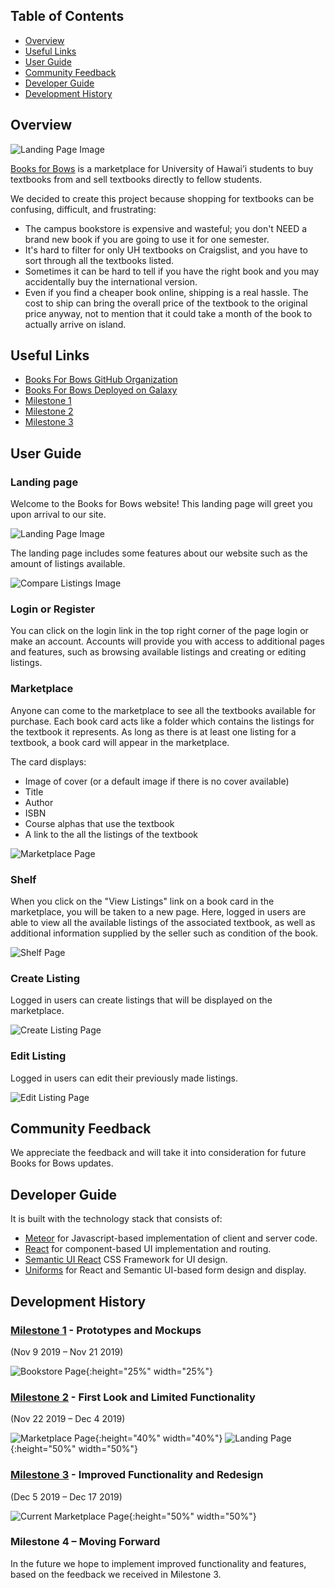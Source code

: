 ## Table of Contents

* [Overview](#overview)
* [Useful Links](#useful-links)
* [User Guide](#user-guide)
* [Community Feedback](#community-feedback)
* [Developer Guide](#developer-guide)
* [Development History](#development-history)

## Overview

![Landing Page Image](assets/images/Landing_Favicon.png "Landing Page")

[Books for Bows](https://github.com/books-for-bows) is a marketplace for University of Hawai’i students to buy textbooks from and sell textbooks directly to fellow students. 

We decided to create this project because shopping for textbooks can be confusing, difficult, and frustrating:
* The campus bookstore is expensive and wasteful; you don't NEED a brand new book if you are going to use it for one semester. 
* It's hard to filter for only UH textbooks on Craigslist, and you have to sort through all the textbooks listed.
* Sometimes it can be hard to tell if you have the right book and you may accidentally buy the international version. 
* Even if you find a cheaper book online, shipping is a real hassle. The cost to ship can bring the overall price of the textbook to the original price anyway, not to mention that it could take a month of the book to actually arrive on island. 

## Useful Links

* [Books For Bows GitHub Organization](https://github.com/books-for-bows)
* [Books For Bows Deployed on Galaxy](http://books-for-bows.meteorapp.com/#/)
* [Milestone 1](https://github.com/books-for-bows/books-for-bows/projects/2)
* [Milestone 2](https://github.com/books-for-bows/books-for-bows/projects/3)
* [Milestone 3](https://github.com/books-for-bows/books-for-bows/projects/4)

## User Guide
### Landing page
Welcome to the Books for Bows website! This landing page will greet you upon arrival to our site.

![Landing Page Image](assets/images/Landing.png "Landing Page")

The landing page includes some features about our website such as the amount of listings available. 

![Compare Listings Image](assets/images/Landing_CompareListing.png "Compare Listings")

### Login or Register
You can click on the login link in the top right corner of the page login or make an account. Accounts will provide you with access to additional pages and features, such as browsing available listings and creating or editing listings.

### Marketplace
Anyone can come to the marketplace to see all the textbooks available for purchase. Each book card acts like a folder which contains the listings for the textbook it represents. As long as there is at least one listing for a textbook, a book card will appear in the marketplace. 

The card displays:
* Image of cover (or a default image if there is no cover available)
* Title
* Author
* ISBN
* Course alphas that use the textbook 
* A link to the all the listings of the textbook 

![Marketplace Page](assets/images/Marketplace.png "Marketplace Page")

### Shelf
When you click on the "View Listings" link on a book card in the marketplace, you will be taken to a new page. Here, logged in users are able to view all the available listings of the associated textbook, as well as additional information supplied by the seller such as condition of the book. 

![Shelf Page](assets/images/ShelfPage.png "Shelf Page")

### Create Listing
Logged in users can create listings that will be displayed on the marketplace.

![Create Listing Page](assets/images/AddListing.png "Create Listing Page")

### Edit Listing
Logged in users can edit their previously made listings. 

![Edit Listing Page](assets/images/EditListing.png "Edit Listing Page")


## Community Feedback 

We appreciate the feedback and will take it into consideration for future Books for Bows updates. 


## Developer Guide 

It is built with the technology stack that consists of:

* [Meteor](https://www.meteor.com/) for Javascript-based implementation of client and server code.
* [React](https://reactjs.org/) for component-based UI implementation and routing.
* [Semantic UI React](https://react.semantic-ui.com/) CSS Framework for UI design.
* [Uniforms](https://uniforms.tools/) for React and Semantic UI-based form design and display.

## Development History 
### [Milestone 1](https://github.com/books-for-bows/books-for-bows/projects/2) - Prototypes and Mockups 
(Nov 9 2019 – Nov 21 2019) 

![Bookstore Page](assets/images/prototypes/Bookstore.png "Bookstore Page"){:height="25%" width="25%"}

### [Milestone 2](https://github.com/books-for-bows/books-for-bows/projects/3) - First Look and Limited Functionality
(Nov 22 2019 – Dec 4 2019) 

![Marketplace Page](assets/images/mockups/marketplace-mockup.png "Marketplace Page"){:height="40%" width="40%"}
![Landing Page](assets/images/mockups/landing.png "Landing Page"){:height="50%" width="50%"}

### [Milestone 3](https://github.com/books-for-bows/books-for-bows/projects/4) - Improved Functionality and Redesign
(Dec 5 2019 – Dec 17 2019) 

![Current Marketplace Page](assets/images/Marketplace.png "Current Page"){:height="50%" width="50%"}

### Milestone 4 – Moving Forward 
In the future we hope to implement improved functionality and features, based on the feedback we received in Milestone 3. 

